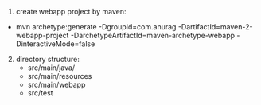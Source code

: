 1. create webapp project by maven:
 *  mvn archetype:generate -DgroupId=com.anurag -DartifactId=maven-2-webapp-project -DarchetypeArtifactId=maven-archetype-webapp -DinteractiveMode=false
2. directory structure:
    * src/main/java/
    * src/main/resources
    * src/main/webapp
    * src/test